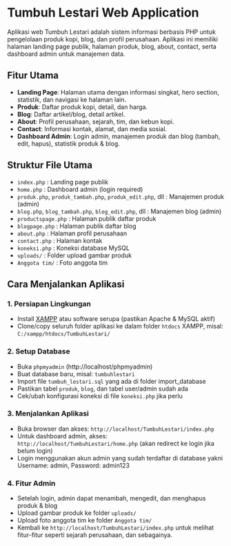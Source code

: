 # Tumbuh Lestari Web Application

Aplikasi web Tumbuh Lestari adalah sistem informasi berbasis PHP untuk pengelolaan produk kopi, blog, dan profil perusahaan. Aplikasi ini memiliki halaman landing page publik, halaman produk, blog, about, contact, serta dashboard admin untuk manajemen data.

## Fitur Utama
- **Landing Page**: Halaman utama dengan informasi singkat, hero section, statistik, dan navigasi ke halaman lain.
- **Produk**: Daftar produk kopi, detail, dan harga.
- **Blog**: Daftar artikel/blog, detail artikel.
- **About**: Profil perusahaan, sejarah, tim, dan kebun kopi.
- **Contact**: Informasi kontak, alamat, dan media sosial.
- **Dashboard Admin**: Login admin, manajemen produk dan blog (tambah, edit, hapus), statistik produk & blog.

## Struktur File Utama
- `index.php` : Landing page publik
- `home.php` : Dashboard admin (login required)
- `produk.php`, `produk_tambah.php`, `produk_edit.php`, dll : Manajemen produk (admin)
- `blog.php`, `blog_tambah.php`, `blog_edit.php`, dll : Manajemen blog (admin)
- `productspage.php` : Halaman publik daftar produk
- `blogpage.php` : Halaman publik daftar blog
- `about.php` : Halaman profil perusahaan
- `contact.php` : Halaman kontak
- `koneksi.php` : Koneksi database MySQL
- `uploads/` : Folder upload gambar produk
- `Anggota tim/` : Foto anggota tim

## Cara Menjalankan Aplikasi

### 1. **Persiapan Lingkungan**
- Install [XAMPP](https://www.apachefriends.org/) atau software serupa (pastikan Apache & MySQL aktif)
- Clone/copy seluruh folder aplikasi ke dalam folder `htdocs` XAMPP, misal: `C:/xampp/htdocs/TumbuhLestari/`

### 2. **Setup Database**
- Buka `phpmyadmin` (http://localhost/phpmyadmin)
- Buat database baru, misal: `tumbuhlestari`
- Import file `tumbuh_lestari.sql` yang ada di folder import_database
- Pastikan tabel `produk`, `blog`, dan tabel user/admin sudah ada
- Cek/ubah konfigurasi koneksi di file `koneksi.php` jika perlu

### 3. **Menjalankan Aplikasi**
- Buka browser dan akses: `http://localhost/TumbuhLestari/index.php`
- Untuk dashboard admin, akses: `http://localhost/TumbuhLestari/home.php` (akan redirect ke login jika belum login)
- Login menggunakan akun admin yang sudah terdaftar di database yakni Username: admin, Password: admin123

### 4. **Fitur Admin**
- Setelah login, admin dapat menambah, mengedit, dan menghapus produk & blog
- Upload gambar produk ke folder `uploads/`
- Upload foto anggota tim ke folder `Anggota tim/`
- Kembali ke `http://localhost/TumbuhLestari/index.php` untuk melihat fitur-fitur seperti sejarah perusahaan, dan sebagainya.
